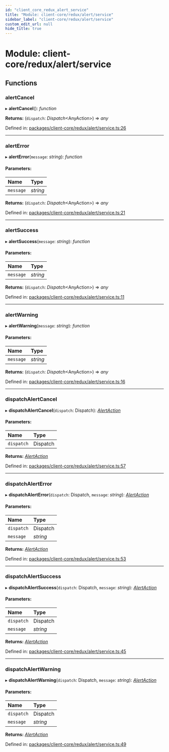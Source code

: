 ```yaml
---
id: "client_core_redux_alert_service"
title: "Module: client-core/redux/alert/service"
sidebar_label: "client-core/redux/alert/service"
custom_edit_url: null
hide_title: true
---
```


# Module: client-core/redux/alert/service

## Functions

### alertCancel

▸ **alertCancel**(): *function*

**Returns:** (`dispatch`: *Dispatch*<AnyAction\>) => *any*

Defined in: [packages/client-core/redux/alert/service.ts:26](https://github.com/xr3ngine/xr3ngine/blob/5a0f83ed8/packages/client-core/redux/alert/service.ts#L26)

___

### alertError

▸ **alertError**(`message`: *string*): *function*

#### Parameters:

Name | Type |
:------ | :------ |
`message` | *string* |

**Returns:** (`dispatch`: *Dispatch*<AnyAction\>) => *any*

Defined in: [packages/client-core/redux/alert/service.ts:21](https://github.com/xr3ngine/xr3ngine/blob/5a0f83ed8/packages/client-core/redux/alert/service.ts#L21)

___

### alertSuccess

▸ **alertSuccess**(`message`: *string*): *function*

#### Parameters:

Name | Type |
:------ | :------ |
`message` | *string* |

**Returns:** (`dispatch`: *Dispatch*<AnyAction\>) => *any*

Defined in: [packages/client-core/redux/alert/service.ts:11](https://github.com/xr3ngine/xr3ngine/blob/5a0f83ed8/packages/client-core/redux/alert/service.ts#L11)

___

### alertWarning

▸ **alertWarning**(`message`: *string*): *function*

#### Parameters:

Name | Type |
:------ | :------ |
`message` | *string* |

**Returns:** (`dispatch`: *Dispatch*<AnyAction\>) => *any*

Defined in: [packages/client-core/redux/alert/service.ts:16](https://github.com/xr3ngine/xr3ngine/blob/5a0f83ed8/packages/client-core/redux/alert/service.ts#L16)

___

### dispatchAlertCancel

▸ **dispatchAlertCancel**(`dispatch`: Dispatch): [*AlertAction*](../interfaces/client_core_redux_alert_actions.alertaction.md)

#### Parameters:

Name | Type |
:------ | :------ |
`dispatch` | Dispatch |

**Returns:** [*AlertAction*](../interfaces/client_core_redux_alert_actions.alertaction.md)

Defined in: [packages/client-core/redux/alert/service.ts:57](https://github.com/xr3ngine/xr3ngine/blob/5a0f83ed8/packages/client-core/redux/alert/service.ts#L57)

___

### dispatchAlertError

▸ **dispatchAlertError**(`dispatch`: Dispatch, `message`: *string*): [*AlertAction*](../interfaces/client_core_redux_alert_actions.alertaction.md)

#### Parameters:

Name | Type |
:------ | :------ |
`dispatch` | Dispatch |
`message` | *string* |

**Returns:** [*AlertAction*](../interfaces/client_core_redux_alert_actions.alertaction.md)

Defined in: [packages/client-core/redux/alert/service.ts:53](https://github.com/xr3ngine/xr3ngine/blob/5a0f83ed8/packages/client-core/redux/alert/service.ts#L53)

___

### dispatchAlertSuccess

▸ **dispatchAlertSuccess**(`dispatch`: Dispatch, `message`: *string*): [*AlertAction*](../interfaces/client_core_redux_alert_actions.alertaction.md)

#### Parameters:

Name | Type |
:------ | :------ |
`dispatch` | Dispatch |
`message` | *string* |

**Returns:** [*AlertAction*](../interfaces/client_core_redux_alert_actions.alertaction.md)

Defined in: [packages/client-core/redux/alert/service.ts:45](https://github.com/xr3ngine/xr3ngine/blob/5a0f83ed8/packages/client-core/redux/alert/service.ts#L45)

___

### dispatchAlertWarning

▸ **dispatchAlertWarning**(`dispatch`: Dispatch, `message`: *string*): [*AlertAction*](../interfaces/client_core_redux_alert_actions.alertaction.md)

#### Parameters:

Name | Type |
:------ | :------ |
`dispatch` | Dispatch |
`message` | *string* |

**Returns:** [*AlertAction*](../interfaces/client_core_redux_alert_actions.alertaction.md)

Defined in: [packages/client-core/redux/alert/service.ts:49](https://github.com/xr3ngine/xr3ngine/blob/5a0f83ed8/packages/client-core/redux/alert/service.ts#L49)
